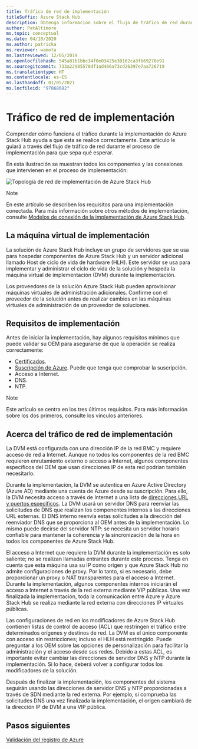```yaml
---
title: Tráfico de red de implementación
titleSuffix: Azure Stack Hub
description: Obtenga información sobre el flujo de tráfico de red durante la implementación de Azure Stack Hub.
author: PatAltimore
ms.topic: conceptual
ms.date: 04/10/2020
ms.author: patricka
ms.reviewer: wamota
ms.lastreviewed: 12/05/2019
ms.openlocfilehash: 545a81b1bbc34f0e03425e30162ca3fb69270e91
ms.sourcegitcommit: 733a22985570df1ad466a73cd26397e7aa726719
ms.translationtype: HT
ms.contentlocale: es-ES
ms.lasthandoff: 01/05/2021
ms.locfileid: "97868682"
---
```

# <a name="deployment-network-traffic"></a>Tráfico de red de implementación

Comprender cómo funciona el tráfico durante la implementación de Azure Stack Hub ayuda a que esta se realice correctamente. Este artículo le guiará a través del flujo de tráfico de red durante el proceso de implementación para que sepa qué esperar.

En esta ilustración se muestran todos los componentes y las conexiones que intervienen en el proceso de implementación:

![Topología de red de implementación de Azure Stack Hub](media/deployment-networking/figure1.svg)

> [!NOTE]
> En este artículo se describen los requisitos para una implementación conectada. Para más información sobre otros métodos de implementación, consulte [Modelos de conexión de la implementación de Azure Stack Hub](azure-stack-connection-models.md).

## <a name="the-deployment-vm"></a>La máquina virtual de implementación

La solución de Azure Stack Hub incluye un grupo de servidores que se usa para hospedar componentes de Azure Stack Hub y un servidor adicional llamado Host de ciclo de vida de hardware (HLH). Este servidor se usa para implementar y administrar el ciclo de vida de la solución y hospeda la máquina virtual de implementación (DVM) durante la implementación.

Los proveedores de la solución Azure Stack Hub pueden aprovisionar máquinas virtuales de administración adicionales. Confirme con el proveedor de la solución antes de realizar cambios en las máquinas virtuales de administración de un proveedor de soluciones.

## <a name="deployment-requirements"></a>Requisitos de implementación

Antes de iniciar la implementación, hay algunos requisitos mínimos que puede validar su OEM para asegurarse de que la operación se realiza correctamente:

- [Certificados](azure-stack-pki-certs.md).
- [Suscripción de Azure](azure-stack-validate-registration.md). Puede que tenga que comprobar la suscripción.
- Acceso a Internet.
- DNS.
- NTP.

> [!NOTE]
> Este artículo se centra en los tres últimos requisitos. Para más información sobre los dos primeros, consulte los vínculos anteriores.

## <a name="about-deployment-network-traffic"></a>Acerca del tráfico de red de implementación

La DVM está configurada con una dirección IP de la red BMC y requiere acceso de red a Internet. Aunque no todos los componentes de la red BMC requieren enrutamiento externo o acceso a Internet, algunos componentes específicos del OEM que usan direcciones IP de esta red podrían también necesitarlo.

Durante la implementación, la DVM se autentica en Azure Active Directory (Azure AD) mediante una cuenta de Azure desde su suscripción. Para ello, la DVM necesita acceso a través de Internet a una lista de [direcciones URL y puertos específicos](azure-stack-integrate-endpoints.md). La DVM usará un servidor DNS para reenviar las solicitudes de DNS que realizan los componentes internos a las direcciones URL externas. El DNS interno reenvía estas solicitudes a la dirección del reenviador DNS que se proporciona al OEM antes de la implementación. Lo mismo puede decirse del servidor NTP: se necesita un servidor horario confiable para mantener la coherencia y la sincronización de la hora en todos los componentes de Azure Stack Hub.

El acceso a Internet que requiere la DVM durante la implementación es solo saliente; no se realizan llamadas entrantes durante este proceso. Tenga en cuenta que esta máquina usa su IP como origen y que Azure Stack Hub no admite configuraciones de proxy. Por lo tanto, si es necesario, debe proporcionar un proxy o NAT transparentes para el acceso a Internet. Durante la implementación, algunos componentes internos iniciarán el acceso a Internet a través de la red externa mediante VIP públicas. Una vez finalizada la implementación, toda la comunicación entre Azure y Azure Stack Hub se realiza mediante la red externa con direcciones IP virtuales públicas.

Las configuraciones de red en los modificadores de Azure Stack Hub contienen listas de control de acceso (ACL) que restringen el tráfico entre determinados orígenes y destinos de red. La DVM es el único componente con acceso sin restricciones; incluso el HLH está restringido. Puede preguntar a los OEM sobre las opciones de personalización para facilitar la administración y el acceso desde sus redes. Debido a estas ACL, es importante evitar cambiar las direcciones de servidor DNS y NTP durante la implementación. Si lo hace, deberá volver a configurar todos los modificadores de la solución.

Después de finalizar la implementación, los componentes del sistema seguirán usando las direcciones de servidor DNS y NTP proporcionadas a través de SDN mediante la red externa. Por ejemplo, si comprueba las solicitudes DNS una vez finalizada la implementación, el origen cambiará de la dirección IP de DVM a una VIP pública.

## <a name="next-steps"></a>Pasos siguientes

[Validación del registro de Azure](azure-stack-validate-registration.md)

